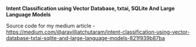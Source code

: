 **Intent Classification using Vector Database, txtai, SQLite And Large Language Models** <br>

Source code for my medium article - https://medium.com/@aravilliatchutaram/intent-classification-using-vector-database-txtai-sqlite-and-large-language-models-821f939b87ba
